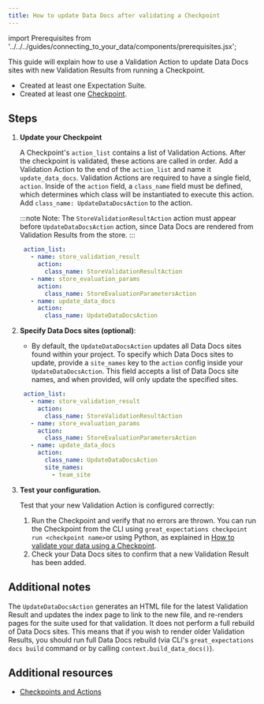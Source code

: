 ```yaml
---
title: How to update Data Docs after validating a Checkpoint
---
```


import Prerequisites from '../../../guides/connecting_to_your_data/components/prerequisites.jsx';

This guide will explain how to use a Validation Action to update Data Docs sites with new Validation Results from running a Checkpoint.

<Prerequisites>

 - Created at least one Expectation Suite.
 - Created at least one [Checkpoint](../checkpoints/how_to_create_a_new_checkpoint.md).

</Prerequisites>

Steps
------

1. **Update your Checkpoint**

   A Checkpoint's ``action_list`` contains a list of Validation Actions.
   After the checkpoint is validated, these actions are called in order. 
   Add a Validation Action to the end of the ``action_list`` and name it ``update_data_docs``.
   Validation Actions are required to have a single field, ``action``. 
   Inside of the ``action`` field, a ``class_name`` field must be defined, which determines which class will be instantiated to execute this action. 
   Add ``class_name: UpdateDataDocsAction`` to the action.

   :::note Note:
   The ``StoreValidationResultAction`` action must appear before  ``UpdateDataDocsAction`` action, since Data Docs are rendered from Validation Results from the store.
   :::

   ```yaml
    action_list:
      - name: store_validation_result
        action:
          class_name: StoreValidationResultAction
      - name: store_evaluation_params
        action:
          class_name: StoreEvaluationParametersAction
      - name: update_data_docs
        action:
          class_name: UpdateDataDocsAction
   ```

2. **Specify Data Docs sites (optional)**:

   - By default, the ``UpdateDataDocsAction`` updates all Data Docs sites found within your project. 
     To specify which Data Docs sites to update, provide a ``site_names`` key to the ``action`` config inside your ``UpdateDataDocsAction``.
     This field accepts a list of Data Docs site names, and when provided, will only update the specified sites.

   ```yaml
    action_list:
      - name: store_validation_result
        action:
          class_name: StoreValidationResultAction
      - name: store_evaluation_params
        action:
          class_name: StoreEvaluationParametersAction
      - name: update_data_docs
        action:
          class_name: UpdateDataDocsAction
          site_names:
            - team_site
   ```

3. **Test your configuration.**

   Test that your new Validation Action is configured correctly:

   1. Run the Checkpoint and verify that no errors are thrown. You can run the Checkpoint from the CLI using ``great_expectations checkpoint run <checkpoint name>``or using Python, as explained in [How to validate your data using a Checkpoint](../how_to_validate_data_by_running_a_checkpoint.md).
   2. Check your Data Docs sites to confirm that a new Validation Result has been added.

Additional notes
----------------

The ``UpdateDataDocsAction`` generates an HTML file for the latest Validation Result and updates the index page to link to the new file, and re-renders pages for the suite used for that validation. It does not perform a full rebuild of Data Docs sites. This means that if you wish to render older Validation Results, you should run full Data Docs rebuild (via CLI's ``great_expectations docs build`` command or by calling ``context.build_data_docs()``).


Additional resources
--------------------

- [Checkpoints and Actions](../../../reference/checkpoints_and_actions.md)

